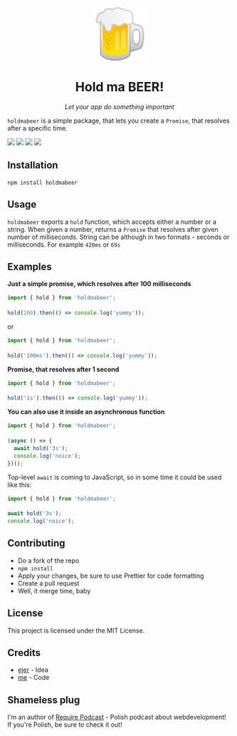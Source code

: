 <p align="center">
  <img src="./beer.png" />
</p>
<h1 align="center">Hold ma BEER!</h1>
<p align="center"><i>Let your app do something important</i></p>

`holdmabeer` is a simple package, that lets you create a `Promise`, that resolves after a specific time.

![](https://img.shields.io/github/workflow/status/AdamSiekierski/holdmabeer/Release?style=flat-square)
![](https://img.shields.io/bundlephobia/min/holdmabeer?style=flat-square)
![](https://img.shields.io/david/adamsiekierski/holdmabeer?style=flat-square)
![](https://img.shields.io/github/license/AdamSiekierski/holdmabeer?style=flat-square)

## Installation

```
npm install holdmabeer
```

## Usage

`holdmabeer` exports a `hold` function, which accepts either a number or a string. When given a number, returns a `Promise` that resolves after given number of milliseconds. String can be although in two formats - seconds or milliseconds. For example `420ms` or `69s`

## Examples

**Just a simple promise, which resolves after 100 milliseconds**

```js
import { hold } from 'holdmabeer';

hold(100).then(() => console.log('yummy'));
```

or

```js
import { hold } from 'holdmabeer';

hold('100ms').then(() => console.log('yummy'));
```

**Promise, that resolves after 1 second**

```js
import { hold } from 'holdmabeer';

hold('1s').then(() => console.log('yummy'));
```

**You can also use it inside an asynchronous function**

```js
import { hold } from 'holdmabeer';

(async () => {
  await hold('3s');
  console.log('noice');
})();
```

Top-level `await` is coming to JavaScript, so in some time it could be used like this:

```js
import { hold } from 'holdmabeer';

await hold('3s');
console.log('noice');
```

## Contributing

- Do a fork of the repo
- `npm install`
- Apply your changes, be sure to use Prettier for code formatting
- Create a pull request
- Well, it merge time, baby

## License

This project is licensed under the MIT License.

## Credits

- [ejer](https://github.com/datejer) - Idea
- [me](https://github.com/AdamSiekierski) - Code

## Shameless plug

I'm an author of [Require Podcast](https://require.podcast.gq) - Polish podcast about webdevelopment! If you're Polish, be sure to check it out!

